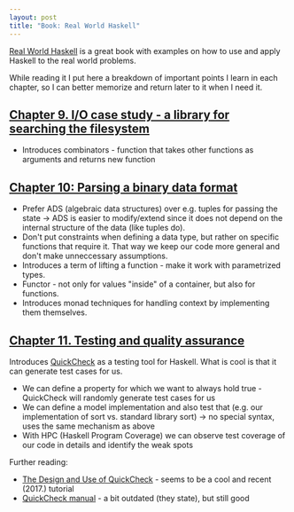 ```yaml
---
layout: post
title: "Book: Real World Haskell"
---
```


[Real World Haskell](http://book.realworldhaskell.org/) is a great book with examples on how
to use and apply Haskell to the real world problems.

While reading it I put here a breakdown of important points I learn in each chapter, so I can
better memorize and return later to it when I need it.

## [Chapter 9. I/O case study - a library for searching the filesystem](http://book.realworldhaskell.org/read/io-case-study-a-library-for-searching-the-filesystem.html)

* Introduces combinators - function that takes other functions as arguments and returns new
function

## [Chapter 10: Parsing a binary data format](http://book.realworldhaskell.org/read/code-case-study-parsing-a-binary-data-format.html)

* Prefer ADS (algebraic data structures) over e.g. tuples for passing the state -> ADS is easier
to modify/extend since it does not depend on the internal structure of the data (like tuples do).
* Don't put constraints when defining a data type, but rather on specific functions that require
it. That way we keep our code more general and don't make unneccessary assumptions.
* Introduces a term of lifting a function - make it work with parametrized types.
* Functor - not only for values "inside" of a container, but also for functions.
* Introduces monad techniques for handling context by implementing them themselves.

## [Chapter 11. Testing and quality assurance](http://book.realworldhaskell.org/read/testing-and-quality-assurance.html)

Introduces [QuickCheck](http://hackage.haskell.org/package/QuickCheck) as a testing tool for Haskell. What is cool is that it can generate test cases
for us.

* We can define a property for which we want to always hold true - QuickCheck will randomly generate
test cases for us
* We can define a model implementation and also test that (e.g. our implementation of sort vs.
standard library sort) -> no special syntax, uses the same mechanism as above
* With HPC (Haskell Program Coverage) we can observe test coverage of our code in details and
identify the weak spots

Further reading:

* [The Design and Use of QuickCheck](https://begriffs.com/posts/2017-01-14-design-use-quickcheck.html) - seems 
to be a cool and recent (2017.) tutorial
* [QuickCheck manual](http://www.cse.chalmers.se/~rjmh/QuickCheck/manual.html) - a bit outdated (they state), but still good
